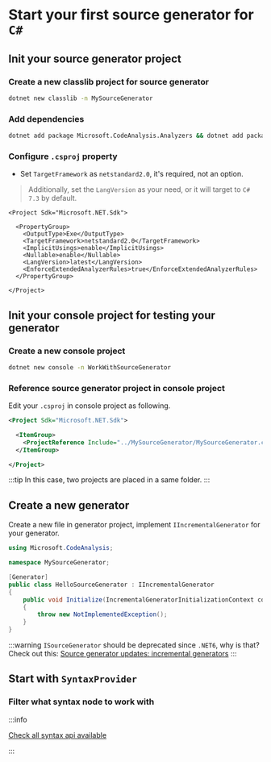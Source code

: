 # Start your first source generator for `C#`

## Init your source generator project

### Create a new classlib project for source generator

```bash
dotnet new classlib -n MySourceGenerator
```

### Add dependencies

```bash
dotnet add package Microsoft.CodeAnalysis.Analyzers && dotnet add package Microsoft.CodeAnalysis.CSharp
```

### Configure `.csproj` property

- Set `TargetFramework` as `netstandard2.0`, it's required, not an option.

> Additionally, set the `LangVersion` as your need, or it will target to `C# 7.3` by default.

```xml{5,8}
<Project Sdk="Microsoft.NET.Sdk">

  <PropertyGroup>
    <OutputType>Exe</OutputType>
    <TargetFramework>netstandard2.0</TargetFramework>
    <ImplicitUsings>enable</ImplicitUsings>
    <Nullable>enable</Nullable>
    <LangVersion>latest</LangVersion>
    <EnforceExtendedAnalyzerRules>true</EnforceExtendedAnalyzerRules>
  </PropertyGroup>

</Project>

```

## Init your console project for testing your generator

### Create a new console project

```bash
dotnet new console -n WorkWithSourceGenerator
```

### Reference source generator project in console project

Edit your `.csproj` in console project as following.

```xml
<Project Sdk="Microsoft.NET.Sdk">

  <ItemGroup>
    <ProjectReference Include="../MySourceGenerator/MySourceGenerator.csproj" OutputItemType="Analyzer" ReferenceOutputAssembly="false" /> // [!code ++]
  </ItemGroup>

</Project>
```

:::tip
In this case, two projects are placed in a same folder.
:::

## Create a new generator

Create a new file in generator project, implement `IIncrementalGenerator` for your generator.

```cs
using Microsoft.CodeAnalysis;

namespace MySourceGenerator;

[Generator]
public class HelloSourceGenerator : IIncrementalGenerator
{
    public void Initialize(IncrementalGeneratorInitializationContext context)
    {
        throw new NotImplementedException();
    }
}

```

:::warning
`ISourceGenerator` should be deprecated since `.NET6`, why is that?
Check out this: [Source generator updates: incremental generators](https://andrewlock.net/exploring-dotnet-6-part-9-source-generator-updates-incremental-generators/)
:::

## Start with `SyntaxProvider`

### Filter what syntax node to work with

:::info

[Check all syntax api available](https://learn.microsoft.com/en-us/dotnet/api/microsoft.codeanalysis.csharp.syntax?view=roslyn-dotnet-4.7.0)

:::
